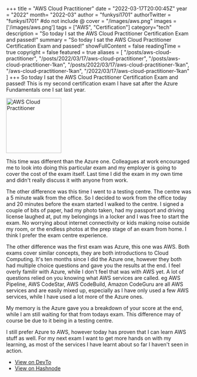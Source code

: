 +++
title = "AWS Cloud Practitioner"
date = "2022-03-17T20:00:45Z"
year = "2022"
month= "2022-03"
author = "funkysi1701"
authorTwitter = "funkysi1701" #do not include @
cover = "/images/aws.png"
images = ['/images/aws.png']
tags = ["AWS", "Certification"]
category="tech"
description =  "So today I sat the AWS Cloud Practitioner Certification Exam and passed!"
summary = "So today I sat the AWS Cloud Practitioner Certification Exam and passed!"
showFullContent = false
readingTime = true
copyright = false
featured = true
aliases = [
    "/posts/aws-cloud-practitioner",
    "/posts/2022/03/17/aws-cloud-practitioner",
    "/posts/aws-cloud-practitioner-1kan",
    "/posts/2022/03/17/aws-cloud-practitioner-1kan",
    "/aws-cloud-practitioner-1kan",
    "/2022/03/17/aws-cloud-practitioner-1kan"    
]
+++
So today I sat the AWS Cloud Practitioner Certification Exam and passed! This is my second certification exam I have sat after the Azure Fundamentals one I sat last year.

<a href="https://www.credly.com/badges/3aab54c8-a109-4018-bcad-dbe0d6a1fc0c/public_url"><img src="https://images.credly.com/size/680x680/images/68468004-5a85-4f3b-bc58-590773979486/AWS-CloudPractitioner-2020.png" alt="AWS Cloud Practitioner" width="150" /></a>

This time was different than the Azure one. Colleagues at work encouraged me to look into doing this particular exam and my employer is going to cover the cost of the exam itself. Last time I did the exam in my own time and didn't really discuss it with anyone from work.

The other difference was this time I went to a testing centre. The centre was a 5 minute walk from the office. So I decided to work from the office today and 20 minutes before the exam started I walked to the centre. I signed a couple of bits of paper, had my photo taken, had my passport and driving license laughed at, put my belongings in a locker and I was free to start the exam. No worrying about internet connectivity or kids making noise outside my room, or the endless photos at the prep stage of an exam from home. I think I prefer the exam centre experience.

The other difference was the first exam was Azure, this one was AWS. Both exams cover similar concepts, they are both introductions to Cloud Computing. It's ten months since I did the Azure one, however they both had multiple choice questions and gave you the results at the end. I feel overly familir with Azure, while I don't feel that was with AWS yet. A lot of questions relied on you knowing what AWS services are called. eg AWS Pipeline, AWS CodeStar, AWS CodeBuild, Amazon CodeGuru are all AWS services and are easily mixed up, especially as I have only used a few AWS services, while I have used a lot more of the Azure ones.

My memory is the Azure gave you a breakdown of your score at the end, while I am still waiting for that from todays exam. This difference may of course be due to it being in a testing centre.

I still prefer Azure to AWS, however today has proven that I can learn AWS stuff as well. For my next exam I want to get more hands on with my learning, as most of the services I have learnt about so far I haven't seen in action.

- [View on DevTo](https://dev.to/funkysi1701/aws-cloud-practitioner-1kan)
- [View on Hashnode](https://funkysi1701.hashnode.dev/aws-cloud-practitioner)